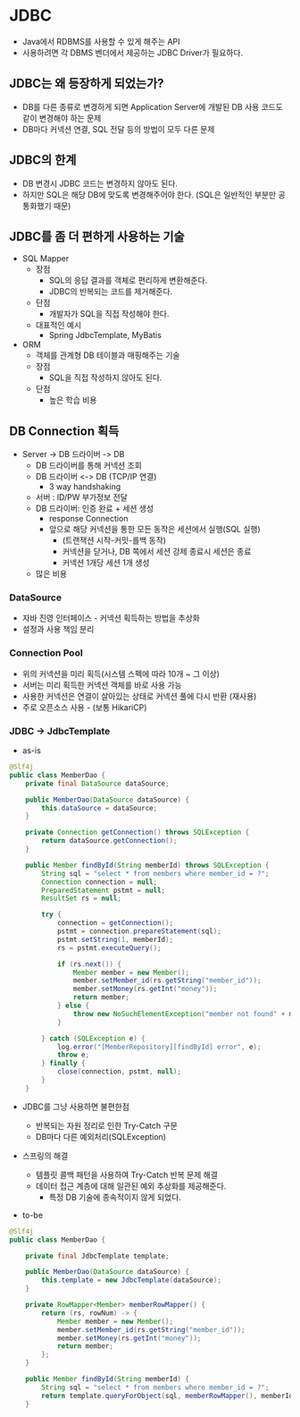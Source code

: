 # JDBC
- Java에서 RDBMS를 사용할 수 있게 해주는 API
- 사용하려면 각 DBMS 벤더에서 제공하는 JDBC Driver가 필요하다.

## JDBC는 왜 등장하게 되었는가?
- DB를 다른 종류로 변경하게 되면 Application Server에 개발된 DB 사용 코드도 같이 변경해야 하는 문제
- DB마다 커넥션 연결, SQL 전달 등의 방법이 모두 다른 문제

## JDBC의 한계
- DB 변경시 JDBC 코드는 변경하지 않아도 된다.
- 하지만 SQL은 해당 DB에 맞도록 변경해주어야 한다. (SQL은 일반적인 부분만 공통화했기 때문)

## JDBC를 좀 더 편하게 사용하는 기술
- SQL Mapper
  - 장점
    - SQL의 응답 결과를 객체로 편리하게 변환해준다.
    - JDBC의 반복되는 코드를 제거해준다.
  - 단점
    - 개발자가 SQL을 직접 작성해야 한다.
  - 대표적인 예시
    - Spring JdbcTemplate, MyBatis
- ORM
  - 객체를 관계형 DB 테이블과 매핑해주는 기술
  - 장점
    - SQL을 직접 작성하지 않아도 된다.
  - 단점
    - 높은 학습 비용

## DB Connection 획득
- Server -> DB 드라이버 -> DB
  - DB 드라이버를 통해 커넥션 조회
  - DB 드라이버 <-> DB (TCP/IP 연결)
    - 3 way handshaking
  - 서버 : ID/PW 부가정보 전달
  - DB 드라이버: 인증 완료 + 세션 생성
    - response Connection
    - 앞으로 해당 커넥션을 통한 모든 동작은 세션에서 실행(SQL 실행)
      - (트랜잭션 시작-커밋-롤백 동작)
      - 커넥션을 닫거나, DB 쪽에서 세션 강제 종료시 세션은 종료
      - 커넥션 1개당 세션 1개 생성
  - 많은 비용

### DataSource
- 자바 진영 인터페이스 - 커넥션 획득하는 방법을 추상화
- 설정과 사용 책임 분리

### Connection Pool
- 위의 커넥션을 미리 획득(시스템 스펙에 따라 10개 ~ 그 이상)
- 서버는 미리 획득한 커넥션 객체를 바로 사용 가능
- 사용한 커넥션은 연결이 살아있는 상태로 커넥션 풀에 다시 반환 (재사용)
- 주로 오픈소스 사용 - (보통 HikariCP)


### JDBC -> JdbcTemplate
- as-is
```java
@Slf4j
public class MemberDao {
    private final DataSource dataSource;

    public MemberDao(DataSource dataSource) {
        this.dataSource = dataSource;
    }

    private Connection getConnection() throws SQLException {
        return dataSource.getConnection();
    }

    public Member findById(String memberId) throws SQLException {
        String sql = "select * from members where member_id = ?";
        Connection connection = null;
        PreparedStatement pstmt = null;
        ResultSet rs = null;

        try {
            connection = getConnection();
            pstmt = connection.prepareStatement(sql);
            pstmt.setString(1, memberId);
            rs = pstmt.executeQuery();

            if (rs.next()) {
                Member member = new Member();
                member.setMember_id(rs.getString("member_id"));
                member.setMoney(rs.getInt("money"));
                return member;
            } else {
                throw new NoSuchElementException("member not found" + memberId);
            }

        } catch (SQLException e) {
            log.error("[MemberRepository][findById] error", e);
            throw e;
        } finally {
            close(connection, pstmt, null);
        }
    }
```
- JDBC를 그냥 사용하면 불편한점
  - 반복되는 자원 정리로 인한 Try-Catch 구문
  - DB마다 다른 예외처리(SQLException)
- 스프링의 해결
  - 템플릿 콜백 패턴을 사용하여 Try-Catch 반복 문제 해결
  - 데이터 접근 계층에 대해 일관된 예외 추상화를 제공해준다.
    - 특정 DB 기술에 종속적이지 않게 되었다.

- to-be
```java
@Slf4j
public class MemberDao {

    private final JdbcTemplate template;

    public MemberDao(DataSource dataSource) {
        this.template = new JdbcTemplate(dataSource);
    }

    private RowMapper<Member> memberRowMapper() {
        return (rs, rowNum) -> {
            Member member = new Member();
            member.setMember_id(rs.getString("member_id"));
            member.setMoney(rs.getInt("money"));
            return member;
        };
    }

    public Member findById(String memberId) {
        String sql = "select * from members where member_id = ?";
        return template.queryForObject(sql, memberRowMapper(), memberId);
    }
```
